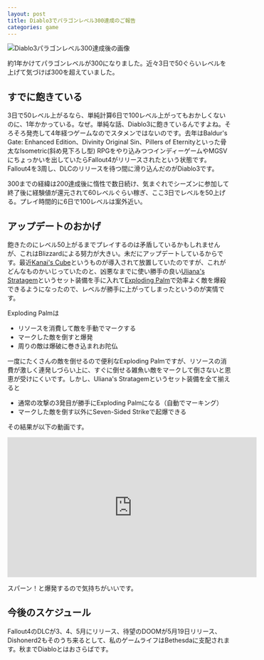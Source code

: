 ```yaml
---
layout: post
title: Diablo3でパラゴンレベル300達成のご報告
categories: game
---
```

![Diablo3パラゴンレベル300達成後の画像](/images/diablo3_paragon_lv_300.jpg)

約1年かけてパラゴンレベルが300になりました。近々3日で50ぐらいレベルを上げて気づけば300を超えていました。

## すでに飽きている
3日で50レベル上がるなら、単純計算6日で100レベル上がってもおかしくないのに、1年かかっている。なぜ。単純な話、Diablo3に飽きているんですよね。そろそろ発売して4年経つゲームなのでスタメンではないのです。去年はBaldur's Gate: Enhanced Edition、Divinity Original Sin、Pillers of Eternityといった骨太なIsometric(斜め見下ろし型) RPGをやり込みつつインディーゲームやMGSVにちょっかいを出していたらFallout4がリリースされたという状態です。Fallout4を3周し、DLCのリリースを待つ間に滑り込んだのがDiablo3です。

300までの経緯は200達成後に惰性で数日続け、気まぐれでシーズンに参加して終了後に経験値が還元されて60レベルぐらい稼ぎ、ここ3日でレベルを50上げる。プレイ時間的に6日で100レベルは案外近い。

## アップデートのおかげ
飽きたのにレベル50上がるまでプレイするのは矛盾しているかもしれませんが、これはBlizzardによる努力が大きい。未だにアップデートしているからです。最近[Kanai's Cube][kanais_cube]というものが導入されて放置していたのですが、これがどんなものかいじっていたのと、凶悪なまでに使い勝手の良い[Uliana's Stratagem][uliana_set]というセット装備を手に入れて[Exploding Palm][exploding_palm]で効率よく敵を爆殺できるようになったので、レベルが勝手に上がってしまったというのが実情です。

Exploding Palmは

* リソースを消費して敵を手動でマークする
* マークした敵を倒すと爆発
* 周りの敵は爆破に巻き込まれお陀仏

一度にたくさんの敵を倒せるので便利なExploding Palmですが、リソースの消費が激しく連発しづらい上に、すぐに倒せる雑魚い敵をマークして倒さないと恩恵が受けにくいです。しかし、Uliana's Stratagemというセット装備を全て揃えると

* 通常の攻撃の3発目が勝手にExploding Palmになる（自動でマーキング）
* マークした敵を倒す以外にSeven-Sided Strikeで起爆できる

その結果が以下の動画です。

<div class="videoplayer">
<iframe width="560" height="315" src="https://www.youtube.com/embed/76wg4tTNnIE" frameborder="0" allowfullscreen></iframe>
</div>

スパーン！と爆発するので気持ちがいいです。

## 今後のスケジュール

Fallout4のDLCが3、4、5月にリリース、待望のDOOMが5月19日リリース、Dishonerd2もそのうち来るとして、私のゲームライフはBethesdaに支配されます。秋までDiabloとはおさらばです。

[kanais_cube]: http://wikiwiki.jp/diablo3blizz/?Kanai%27s%20Cube
[uliana_set]: http://wikiwiki.jp/diablo3blizz/?Uliana%27s%20Stratagem
[exploding_palm]: http://wikiwiki.jp/diablo3blizz/?Exploding%20Palm
[seven_sided_strike]: http://wikiwiki.jp/diablo3blizz/?Seven-Sided%20Strike
